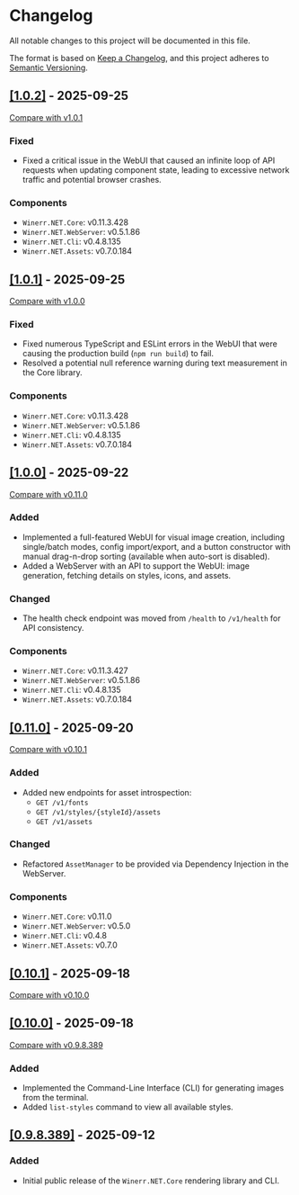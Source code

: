 # Changelog

All notable changes to this project will be documented in this file.

The format is based on [Keep a Changelog](https://keepachangelog.com/en/1.0.0/),
and this project adheres to [Semantic Versioning](https://semver.org/spec/v2.0.0.html).

## [[1.0.2]](https://github.com/DimaYastrebov/Winerr.NET/releases/tag/v1.0.2) - 2025-09-25
[Compare with v1.0.1](https://github.com/DimaYastrebov/Winerr.NET/compare/v1.0.1...v1.0.2)

### Fixed
- Fixed a critical issue in the WebUI that caused an infinite loop of API requests when updating component state, leading to excessive network traffic and potential browser crashes.

### Components
- `Winerr.NET.Core`: v0.11.3.428
- `Winerr.NET.WebServer`: v0.5.1.86
- `Winerr.NET.Cli`: v0.4.8.135
- `Winerr.NET.Assets`: v0.7.0.184

## [[1.0.1]](https://github.com/DimaYastrebov/Winerr.NET/releases/tag/v1.0.1) - 2025-09-25
[Compare with v1.0.0](https://github.com/DimaYastrebov/Winerr.NET/compare/v1.0.0...v1.0.1)

### Fixed
- Fixed numerous TypeScript and ESLint errors in the WebUI that were causing the production build (`npm run build`) to fail.
- Resolved a potential null reference warning during text measurement in the Core library.

### Components
- `Winerr.NET.Core`: v0.11.3.428
- `Winerr.NET.WebServer`: v0.5.1.86
- `Winerr.NET.Cli`: v0.4.8.135
- `Winerr.NET.Assets`: v0.7.0.184

## [[1.0.0]](https://github.com/DimaYastrebov/Winerr.NET/releases/tag/v1.0.0) - 2025-09-22
[Compare with v0.11.0](https://github.com/DimaYastrebov/Winerr.NET/compare/v0.11.0...v1.0.0)

### Added
- Implemented a full-featured WebUI for visual image creation, including single/batch modes, config import/export, and a button constructor with manual drag-n-drop sorting (available when auto-sort is disabled).
- Added a WebServer with an API to support the WebUI: image generation, fetching details on styles, icons, and assets.

### Changed
- The health check endpoint was moved from `/health` to `/v1/health` for API consistency.

### Components
- `Winerr.NET.Core`: v0.11.3.427
- `Winerr.NET.WebServer`: v0.5.1.86
- `Winerr.NET.Cli`: v0.4.8.135
- `Winerr.NET.Assets`: v0.7.0.184

## [[0.11.0]](https://github.com/DimaYastrebov/Winerr.NET/releases/tag/v0.11.0) - 2025-09-20
[Compare with v0.10.1](https://github.com/DimaYastrebov/Winerr.NET/compare/v0.10.1...v0.11.0)

### Added
- Added new endpoints for asset introspection:
    - `GET /v1/fonts`
    - `GET /v1/styles/{styleId}/assets`
    - `GET /v1/assets`

### Changed
- Refactored `AssetManager` to be provided via Dependency Injection in the WebServer.

### Components
- `Winerr.NET.Core`: v0.11.0
- `Winerr.NET.WebServer`: v0.5.0
- `Winerr.NET.Cli`: v0.4.8
- `Winerr.NET.Assets`: v0.7.0

## [[0.10.1]](https://github.com/DimaYastrebov/Winerr.NET/releases/tag/v0.10.1) - 2025-09-18
[Compare with v0.10.0](https://github.com/DimaYastrebov/Winerr.NET/compare/v0.10.0...v0.10.1)


## [[0.10.0]](https://github.com/DimaYastrebov/Winerr.NET/releases/tag/v0.10.0) - 2025-09-18
[Compare with v0.9.8.389](https://github.com/DimaYastrebov/Winerr.NET/compare/v0.9.8.389...v0.10.0)

### Added
- Implemented the Command-Line Interface (CLI) for generating images from the terminal.
- Added `list-styles` command to view all available styles.

## [[0.9.8.389]](https://github.com/DimaYastrebov/Winerr.NET/releases/tag/0.9.8.389) - 2025-09-12

### Added
- Initial public release of the `Winerr.NET.Core` rendering library and CLI.
